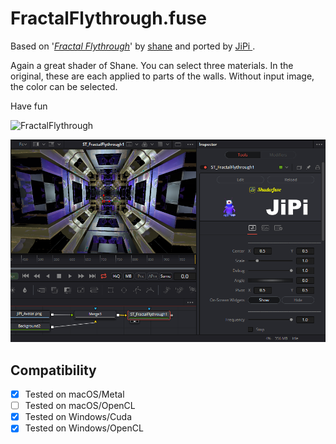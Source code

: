 FractalFlythrough.fuse
===========

Based on '_[Fractal Flythrough](https://www.shadertoy.com/view/wsKXDV)_' by [shane](https://www.shadertoy.com/user/shane) and ported by [JiPi ](../../Site/Profiles/JiPi.md).

Again a great shader of Shane. You can select three materials. In the original, these are each applied to parts of the walls. Without input image, the color can be selected.

Have fun

![FractalFlythrough](https://user-images.githubusercontent.com/78935215/132952674-a03a41f7-5c7d-4baa-bb44-99208289dc43.gif)


[![Fractal Flythrough](FractalFlythrough.png)](FractalFlythrough.fuse)



## Compatibility
- [x] Tested on macOS/Metal
- [ ] Tested on macOS/OpenCL
- [x] Tested on Windows/Cuda
- [x] Tested on Windows/OpenCL
